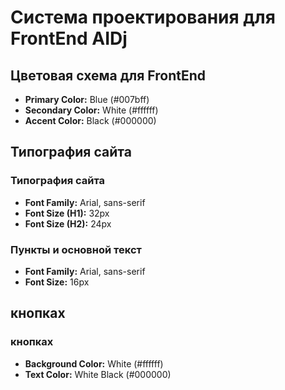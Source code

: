 # Система проектирования для FrontEnd AIDj

## Цветовая схема для FrontEnd
- **Primary Color:** Blue (#007bff)
- **Secondary Color:** White (#ffffff)
- **Accent Color:** Black (#000000)

## Типография сайта
### Типография сайта
- **Font Family:** Arial, sans-serif
- **Font Size (H1):** 32px 
- **Font Size (H2):** 24px 

### Пункты и основной текст
- **Font Family:** Arial, sans-serif 
- **Font Size:** 16px 

## кнопках 
### кнопках 
- **Background Color:** White (#ffffff) 
- **Text Color:** White Black (#000000)
